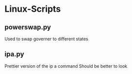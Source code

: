 # Linux-Scripts

## powerswap.py
Used to swap governer to different states  

## ipa.py
Prettier version of the ip a command Should be better to look
